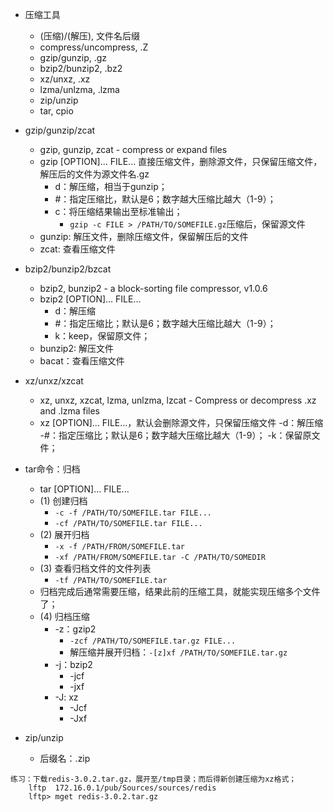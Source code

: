 - 压缩工具
    - (压缩)/(解压),         文件名后缀
    - compress/uncompress,  .Z
    - gzip/gunzip,          .gz
    - bzip2/bunzip2,        .bz2
    - xz/unxz,              .xz
    - lzma/unlzma,          .lzma
    - zip/unzip
    - tar, cpio

- gzip/gunzip/zcat
    - gzip, gunzip, zcat - compress or expand files
    - gzip  [OPTION]...  FILE... 直接压缩文件，删除源文件，只保留压缩文件，解压后的文件为源文件名.gz
        - d：解压缩，相当于gunzip；
        - #：指定压缩比，默认是6；数字越大压缩比越大（1-9）；
        - c：将压缩结果输出至标准输出；
            - `gzip -c FILE > /PATH/TO/SOMEFILE.gz`压缩后，保留源文件
    - gunzip: 解压文件，删除压缩文件，保留解压后的文件
    - zcat: 查看压缩文件

- bzip2/bunzip2/bzcat
    - bzip2, bunzip2 - a block-sorting file compressor, v1.0.6
    - bzip2  [OPTION]...  FILE...
        - d：解压缩
        - #：指定压缩比；默认是6；数字越大压缩比越大（1-9）；
        - k：keep，保留原文件；
    - bunzip2: 解压文件
    - bacat：查看压缩文件

- xz/unxz/xzcat
    - xz, unxz, xzcat, lzma, unlzma, lzcat - Compress or decompress .xz and .lzma files
    - xz  [OPTION]...  FILE...，默认会删除源文件，只保留压缩文件
        -d：解压缩
        -#：指定压缩比；默认是6；数字越大压缩比越大（1-9）；
        -k：保留原文件；

- tar命令：归档
    - tar  [OPTION]...  FILE...
    - (1) 创建归档
        - `-c -f /PATH/TO/SOMEFILE.tar FILE...`
        - `-cf /PATH/TO/SOMEFILE.tar FILE... `
    - (2) 展开归档
        - `-x -f /PATH/FROM/SOMEFILE.tar`
        - `-xf /PATH/FROM/SOMEFILE.tar -C /PATH/TO/SOMEDIR`
    - (3) 查看归档文件的文件列表
        - `-tf /PATH/TO/SOMEFILE.tar`
    - 归档完成后通常需要压缩，结果此前的压缩工具，就能实现压缩多个文件了；
    - (4) 归档压缩
        - -z：gzip2
            - `-zcf /PATH/TO/SOMEFILE.tar.gz FILE...`
            - 解压缩并展开归档：`-[z]xf /PATH/TO/SOMEFILE.tar.gz`
        - -j：bzip2
            - -jcf
            - -jxf
        - -J: xz
            - -Jcf
            - -Jxf

- zip/unzip
    - 后缀名：.zip

```
练习：下载redis-3.0.2.tar.gz，展开至/tmp目录；而后得新创建压缩为xz格式；
    lftp  172.16.0.1/pub/Sources/sources/redis
    lftp> mget redis-3.0.2.tar.gz
```